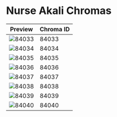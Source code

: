 # Nurse Akali Chromas

| Preview | Chroma ID |
|---------|-----------|
| ![84033](https://raw.communitydragon.org/latest/plugins/rcp-be-lol-game-data/global/default/v1/champion-chroma-images/84/84033.png) | 84033 |
| ![84034](https://raw.communitydragon.org/latest/plugins/rcp-be-lol-game-data/global/default/v1/champion-chroma-images/84/84034.png) | 84034 |
| ![84035](https://raw.communitydragon.org/latest/plugins/rcp-be-lol-game-data/global/default/v1/champion-chroma-images/84/84035.png) | 84035 |
| ![84036](https://raw.communitydragon.org/latest/plugins/rcp-be-lol-game-data/global/default/v1/champion-chroma-images/84/84036.png) | 84036 |
| ![84037](https://raw.communitydragon.org/latest/plugins/rcp-be-lol-game-data/global/default/v1/champion-chroma-images/84/84037.png) | 84037 |
| ![84038](https://raw.communitydragon.org/latest/plugins/rcp-be-lol-game-data/global/default/v1/champion-chroma-images/84/84038.png) | 84038 |
| ![84039](https://raw.communitydragon.org/latest/plugins/rcp-be-lol-game-data/global/default/v1/champion-chroma-images/84/84039.png) | 84039 |
| ![84040](https://raw.communitydragon.org/latest/plugins/rcp-be-lol-game-data/global/default/v1/champion-chroma-images/84/84040.png) | 84040 |